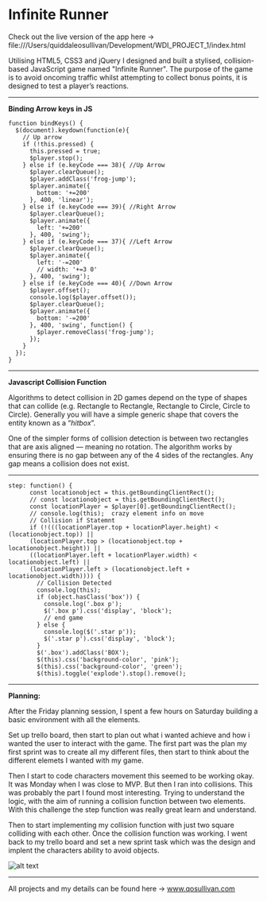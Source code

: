 # Infinite Runner
Check out the live version of the app here -> file:///Users/quiddaleosullivan/Development/WDI_PROJECT_1/index.htmlUtilising HTML5, CSS3 and jQuery I designed and built a stylised, collision-based JavaScript game named "Infinite Runner". The purpose of the game is to avoid oncoming traffic whilst attempting to collect bonus points, it is designed to test a player’s reactions.

---
**Binding Arrow keys in JS**```function bindKeys() {
  $(document).keydown(function(e){
    // Up arrow
    if (!this.pressed) {
      this.pressed = true;
      $player.stop();
    } else if (e.keyCode === 38){ //Up Arrow
      $player.clearQueue();
      $player.addClass('frog-jump');
      $player.animate({
        bottom: '+=200'
      }, 400, 'linear');
    } else if (e.keyCode === 39){ //Right Arrow
      $player.clearQueue();
      $player.animate({
        left: '+=200'
      }, 400, 'swing');
    } else if (e.keyCode === 37){ //Left Arrow
      $player.clearQueue();
      $player.animate({
        left: '-=200'
        // width: '+=3 0'
      }, 400, 'swing');
    } else if (e.keyCode === 40){ //Down Arrow
      $player.offset();
      console.log($player.offset());
      $player.clearQueue();
      $player.animate({
        bottom: '-=200'
      }, 400, 'swing', function() {
        $player.removeClass('frog-jump');
      });
    }
  });
}

```

---
**Javascript Collision Function**

Algorithms to detect collision in 2D games depend on the type of shapes that can collide (e.g. Rectangle to Rectangle, Rectangle to Circle, Circle to Circle). Generally you will have a simple generic shape that covers the entity known as a “*hitbox*”. One of the simpler forms of collision detection is between two rectangles that are axis aligned — meaning no rotation. The algorithm works by ensuring there is no gap between any of the 4 sides of the rectangles. Any gap means a collision does not exist.

---

```
step: function() {
      const locationobject = this.getBoundingClientRect();
      // const locationobject = this.getBoundingClientRect();
      const locationPlayer = $player[0].getBoundingClientRect();
      // console.log(this);  crazy element info on move
      // Collision if Statemnt
      if (!(((locationPlayer.top + locationPlayer.height) < (locationobject.top)) ||
      (locationPlayer.top > (locationobject.top + locationobject.height)) ||
      ((locationPlayer.left + locationPlayer.width) < locationobject.left) ||
      (locationPlayer.left > (locationobject.left + locationobject.width)))) {
        // Collision Detected
        console.log(this);
        if (object.hasClass('box')) {
          console.log('.box p');
          $('.box p').css('display', 'block');
          // end game
        } else {
          console.log($('.star p'));
          $('.star p').css('display', 'block');
        }
        $('.box').addClass('BOX');
        $(this).css('background-color', 'pink');
        $(this).css('background-color', 'green');
        $(this).toggle('explode').stop().remove();
```
---
**Planning:**After the Friday planning session, I spent a few hours on Saturday building a basic environment with all the elements.

Set up trello board, then start to plan out what i wanted achieve and how i wanted the user to interact with the game. The first part was the plan my first sprint was to create all my different files, then start to think about the different elemets I wanted with my game. 
Then I start to code characters movement this seemed to be working okay. It was Monday when I was close to MVP. But then I ran into collisions. This was probably the part I found most interesting. Trying to understand the logic, with the aim of running a collision function between two elements. With this challenge the step function was really great learn and understand.
Then to start implementing my collision function with just two square colliding with each other. Once the collision function was working. I went back to my trello board and set a new sprint task which was the design and implent the characters ability to avoid objects. 

![alt text](https://i.imgur.com/3GvG0Fh.jpg "Collision Course Screengrab")

---
All projects and my details can be found here -> www.qosullivan.com